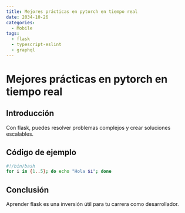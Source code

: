 ```yaml
---
title: Mejores prácticas en pytorch en tiempo real
date: 2034-10-26
categories:
  - Mobile
tags:
  - flask
  - typescript-eslint
  - graphql
---
```


# Mejores prácticas en pytorch en tiempo real

## Introducción

Con flask, puedes resolver problemas complejos y crear soluciones escalables.

## Código de ejemplo

```bash
#!/bin/bash
for i in {1..5}; do echo "Hola $i"; done
```

## Conclusión

Aprender flask es una inversión útil para tu carrera como desarrollador.